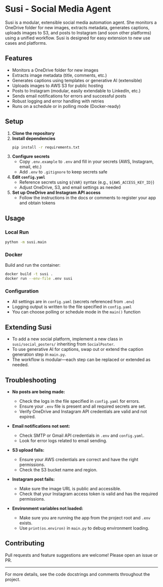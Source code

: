
# Susi - Social Media Agent

Susi is a modular, extensible social media automation agent. She monitors a OneDrive folder for new images, extracts metadata, generates captions, uploads images to S3, and posts to Instagram (and soon other platforms) using a unified workflow. Susi is designed for easy extension to new use cases and platforms.

## Features
- Monitors a OneDrive folder for new images
- Extracts image metadata (title, comments, etc.)
- Generates captions using templates or generative AI (extensible)
- Uploads images to AWS S3 for public hosting
- Posts to Instagram (modular, easily extendable to LinkedIn, etc.)
- Sends email notifications for errors and successful posts
- Robust logging and error handling with retries
- Runs on a schedule or in polling mode (Docker-ready)

## Setup
1. **Clone the repository**
2. **Install dependencies**
	 ```sh
	 pip install -r requirements.txt
	 ```
3. **Configure secrets**
	 - Copy `.env.example` to `.env` and fill in your secrets (AWS, Instagram, email, etc.)
	 - Add `.env` to `.gitignore` to keep secrets safe
4. **Edit `config.yaml`**
	 - Reference secrets using `${VAR}` syntax (e.g., `${AWS_ACCESS_KEY_ID}`)
	 - Adjust OneDrive, S3, and email settings as needed
5. **Set up OneDrive and Instagram API access**
	 - Follow the instructions in the docs or comments to register your app and obtain tokens

## Usage

### Local Run
```sh
python -m susi.main
```

### Docker
Build and run the container:
```sh
docker build -t susi .
docker run --env-file .env susi
```

### Configuration
- All settings are in `config.yaml` (secrets referenced from `.env`)
- Logging output is written to the file specified in `config.yaml`
- You can choose polling or schedule mode in the `main()` function

## Extending Susi
- To add a new social platform, implement a new class in `susi/social_posters/` inheriting from `SocialPoster`.
- To use generative AI for captions, swap out or extend the caption generation step in `main.py`.
- The workflow is modular—each step can be replaced or extended as needed.

## Troubleshooting

- **No posts are being made:**
	- Check the logs in the file specified in `config.yaml` for errors.
	- Ensure your `.env` file is present and all required secrets are set.
	- Verify OneDrive and Instagram API credentials are valid and not expired.

- **Email notifications not sent:**
	- Check SMTP or Gmail API credentials in `.env` and `config.yaml`.
	- Look for error logs related to email sending.

- **S3 upload fails:**
	- Ensure your AWS credentials are correct and have the right permissions.
	- Check the S3 bucket name and region.

- **Instagram post fails:**
	- Make sure the image URL is public and accessible.
	- Check that your Instagram access token is valid and has the required permissions.

- **Environment variables not loaded:**
	- Make sure you are running the app from the project root and `.env` exists.
	- Use `print(os.environ)` in `main.py` to debug environment loading.

## Contributing
Pull requests and feature suggestions are welcome! Please open an issue or PR.

---
For more details, see the code docstrings and comments throughout the project.
